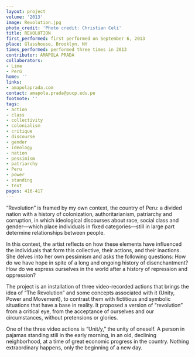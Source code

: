 ```yaml
---
layout: project
volume: '2013'
image: Revolution.jpg
photo_credit: 'Photo credit: Christian Celi'
title: REVOLUTION
first_performed: first performed on September 6, 2013
place: Glasshouse, Brooklyn, NY
times_performed: performed three times in 2013
contributor: AMAPOLA PRADA
collaborators:
- Lima
- Perú
home: ''
links:
- amapolaprada.com
contact: amapola.prada@pucp.edu.pe
footnote: ''
tags:
- action
- class
- collectivity
- colonialism
- critique
- discourse
- gender
- ideology
- nation
- pessimism
- patriarchy
- Peru
- power
- standing
- text
pages: 416-417
---
```


“Revolution” is framed by my own context, the country of Peru: a divided nation with a history of colonization, authoritarianism, patriarchy and corruption, in which ideological discourses about race, social class and gender—which place individuals in fixed categories—still in large part determine relationships between people.

In this context, the artist reflects on how these elements have influenced the  individuals that form this collective, their actions, and their inactions. She delves into her own pessimism and asks the following questions: How do we have hope in spite of a long and ongoing history of disenchantment? How do we express ourselves in the world after a history of repression and oppression?

The project is an installation of three video-recorded actions that brings the idea of “The Revolution” and some concepts associated with it (Unity, Power and Movement), to contrast them with fictitious and symbolic situations that have a base in reality. It proposed a version of “revolution” from a critical eye, from the acceptance of ourselves and our circumstances, without pretensions or glories.

One of the three video actions is “Unit/y,” the unity of oneself. A person in pajamas standing still in the early morning, in an old, declining neighborhood, at a time of great economic progress in the country. Nothing extraordinary happens, only the beginning of a new day.
